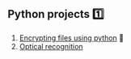 ## Python projects 1️⃣
1. [Encrypting files using python](https://github.com/wqsaxzid/Python-projects/tree/main/Encrypting%20files%20using%20python) 📝
2. [Optical recognition](https://github.com/wqsaxzid/Python-projects/tree/main/Optical%20recognition)